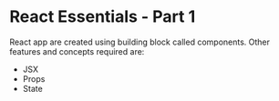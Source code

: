 # React Essentials - Part 1

React app are created using building block called components.
Other features and concepts required are:
- JSX
- Props
- State